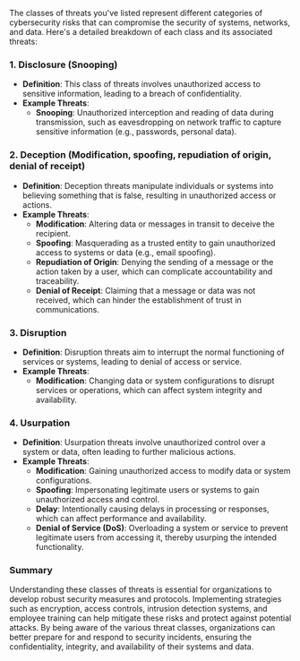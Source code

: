 The classes of threats you've listed represent different categories of cybersecurity risks that can compromise the security of systems, networks, and data. Here's a detailed breakdown of each class and its associated threats:

### 1. Disclosure (Snooping)

- **Definition**: This class of threats involves unauthorized access to sensitive information, leading to a breach of confidentiality.
- **Example Threats**:
  - **Snooping**: Unauthorized interception and reading of data during transmission, such as eavesdropping on network traffic to capture sensitive information (e.g., passwords, personal data).
  
### 2. Deception (Modification, spoofing, repudiation of origin, denial of receipt)

- **Definition**: Deception threats manipulate individuals or systems into believing something that is false, resulting in unauthorized access or actions.
- **Example Threats**:
  - **Modification**: Altering data or messages in transit to deceive the recipient.
  - **Spoofing**: Masquerading as a  trusted entity to gain unauthorized access to systems or data (e.g., email spoofing).
  - **Repudiation of Origin**: Denying the sending of a message or the action taken by a user, which can complicate accountability and traceability.
  - **Denial of Receipt**: Claiming that a message or data was not received, which can hinder the establishment of trust in communications.

### 3. Disruption

- **Definition**: Disruption threats aim to interrupt the normal functioning of services or systems, leading to denial of access or service.
- **Example Threats**:
  - **Modification**: Changing data or system configurations to disrupt services or operations, which can affect system integrity and availability.
  
### 4. Usurpation

- **Definition**: Usurpation threats involve unauthorized control over a system or data, often leading to further malicious actions.
- **Example Threats**:
  - **Modification**: Gaining unauthorized access to modify data or system configurations.
  - **Spoofing**: Impersonating legitimate users or systems to gain unauthorized access and control.
  - **Delay**: Intentionally causing delays in processing or responses, which can affect performance and availability.
  - **Denial of Service (DoS)**: Overloading a system or service to prevent legitimate users from accessing it, thereby usurping the intended functionality.

### Summary

Understanding these classes of threats is essential for organizations to develop robust security measures and protocols. Implementing strategies such as encryption, access controls, intrusion detection systems, and employee training can help mitigate these risks and protect against potential attacks. By being aware of the various threat classes, organizations can better prepare for and respond to security incidents, ensuring the confidentiality, integrity, and availability of their systems and data.